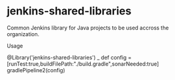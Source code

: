 # jenkins-shared-libraries
Common Jenkins library for Java projects to be used accross the organization.


Usage

@Library('jenkins-shared-libraries') _
def config = [runTest:true,buildFilePath:"./build.gradle",sonarNeeded:true]
gradlePipeline2(config)

